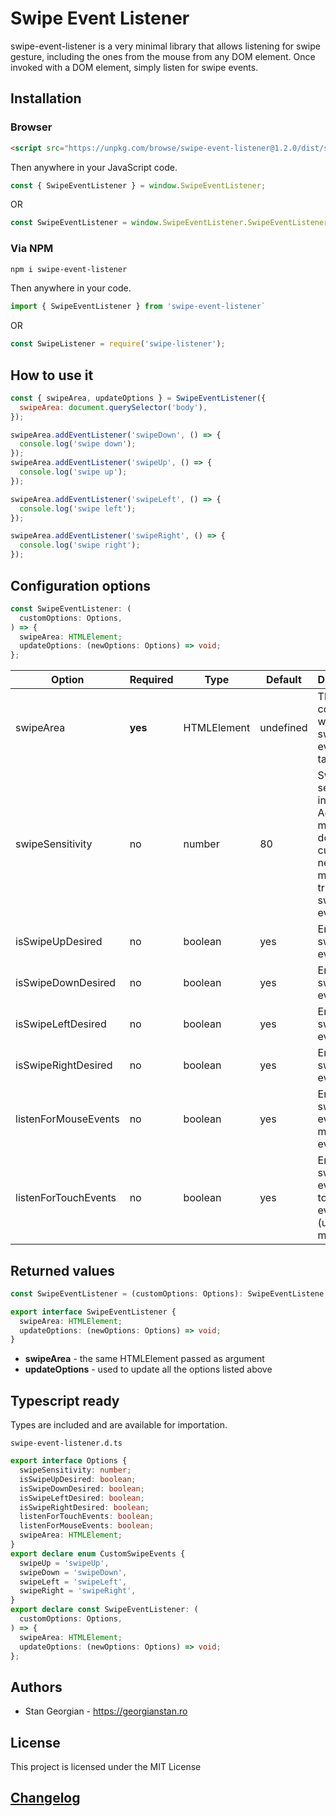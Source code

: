 # Swipe Event Listener

swipe-event-listener is a very minimal library that allows listening for swipe gesture, including the ones from the mouse from any DOM element.
Once invoked with a DOM element, simply listen for swipe events.

## Installation

### Browser

```html
<script src="https://unpkg.com/browse/swipe-event-listener@1.2.0/dist/swipe-event-listener.js"></script>
```

Then anywhere in your JavaScript code.

```javascript
const { SwipeEventListener } = window.SwipeEventListener;
```

OR

```javascript
const SwipeEventListener = window.SwipeEventListener.SwipeEventListener;
```

### Via NPM

```bash
npm i swipe-event-listener
```

Then anywhere in your code.

```javascript
import { SwipeEventListener } from 'swipe-event-listener`
```

OR

```javascript
const SwipeListener = require('swipe-listener');
```

## How to use it

```javascript
const { swipeArea, updateOptions } = SwipeEventListener({
  swipeArea: document.querySelector('body'),
});

swipeArea.addEventListener('swipeDown', () => {
  console.log('swipe down');
});
swipeArea.addEventListener('swipeUp', () => {
  console.log('swipe up');
});

swipeArea.addEventListener('swipeLeft', () => {
  console.log('swipe left');
});

swipeArea.addEventListener('swipeRight', () => {
  console.log('swipe right');
});
```

## Configuration options

```typescript
const SwipeEventListener: (
  customOptions: Options,
) => {
  swipeArea: HTMLElement;
  updateOptions: (newOptions: Options) => void;
};
```

| Option               | Required | Type        | Default   | Description                                                                                                  |
| -------------------- | -------- | ----------- | --------- | ------------------------------------------------------------------------------------------------------------ |
| swipeArea            | **yes**  | HTMLElement | undefined | The container where the swipe event can take place.                                                          |
| swipeSensitivity     | no       | number      | 80        | Swipe sensitivity in pixels. Across how many pixels does the cursor need to move to trigger the swipe event. |
| isSwipeUpDesired     | no       | boolean     | yes       | Enable swipeUp event.                                                                                        |
| isSwipeDownDesired   | no       | boolean     | yes       | Enable swipeDown event.                                                                                      |
| isSwipeLeftDesired   | no       | boolean     | yes       | Enable swipeLeft event.                                                                                      |
| isSwipeRightDesired  | no       | boolean     | yes       | Enable swipeRight event.                                                                                     |
| listenForMouseEvents | no       | boolean     | yes       | Enable swipe event using mouse event.                                                                        |
| listenForTouchEvents | no       | boolean     | yes       | Enable swipe event using touch events (used for mobile).                                                     |

## Returned values

```typescript
const SwipeEventListener = (customOptions: Options): SwipeEventListene => {...}
```

```typescript
export interface SwipeEventListener {
  swipeArea: HTMLElement;
  updateOptions: (newOptions: Options) => void;
}
```

- **swipeArea** - the same HTMLElement passed as argument
- **updateOptions** - used to update all the options listed above

## Typescript ready

Types are included and are available for importation.

`swipe-event-listener.d.ts`

```typescript
export interface Options {
  swipeSensitivity: number;
  isSwipeUpDesired: boolean;
  isSwipeDownDesired: boolean;
  isSwipeLeftDesired: boolean;
  isSwipeRightDesired: boolean;
  listenForTouchEvents: boolean;
  listenForMouseEvents: boolean;
  swipeArea: HTMLElement;
}
export declare enum CustomSwipeEvents {
  swipeUp = 'swipeUp',
  swipeDown = 'swipeDown',
  swipeLeft = 'swipeLeft',
  swipeRight = 'swipeRight',
}
export declare const SwipeEventListener: (
  customOptions: Options,
) => {
  swipeArea: HTMLElement;
  updateOptions: (newOptions: Options) => void;
};
```

## Authors

- Stan Georgian - https://georgianstan.ro

## License

This project is licensed under the MIT License

## [Changelog](https://github.com/GeorgianStan/swipe-event-listener/blob/master/CHANGELOG.md)
